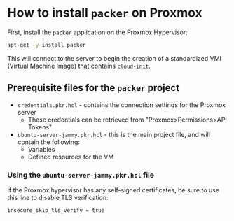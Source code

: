 # How to install `packer` on Proxmox

First, install the `packer` application on the Proxmox Hypervisor:

```bash
apt-get -y install packer
```

This will connect to the server to begin the creation of a standardized VMI (Virtual Machine Image) that contains `cloud-init`.

## Prerequisite files for the `packer` project

- `credentials.pkr.hcl` - contains the connection settings for the Proxmox server
  - These credentials can be retrieved from "Proxmox>Permissions>API Tokens"
- `ubuntu-server-jammy.pkr.hcl` - this is the main project file, and will contain the following:
  - Variables
  - Defined resources for the VM

### Using the `ubuntu-server-jammy.pkr.hcl` file

If the Proxmox hypervisor has any self-signed  certificates, be sure to use this line to disable TLS verification:

```HCL
insecure_skip_tls_verify = true

```
